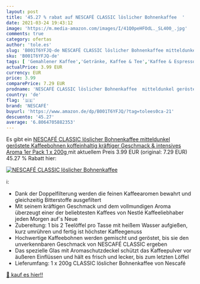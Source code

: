 ```yaml
---
layout: post
title: '45.27 % rabat auf NESCAFÉ CLASSIC löslicher Bohnenkaffee  '
date: 2021-03-24 19:43:12
image: 'https://m.media-amazon.com/images/I/41Q0peHFOdL._SL400_.jpg'
comments: true
category: ofertas
author: 'tole.es'
slug: 'B001T6YFJQ-de NESCAFÉ CLASSIC löslicher Bohnenkaffee mitteldunkel...'
sku: 'B001T6YFJQ-de'
tags: [ 'Gemahlener Kaffee','Getränke, Kaffee & Tee','Kaffee & Espresso','Lebensmittel','Lebensmittel & Getränke','nescafé', ]
actualPrice: 3.99 EUR
currency: EUR
price: 3.99
comparePrice: 7.29 EUR
prodname: 'NESCAFÉ CLASSIC löslicher Bohnenkaffee  mitteldunkel geröstete Kaffeebohnen  koffeinhaltig  kräftiger Geschmack & intensives Aroma  1er Pack  1 x 200g '
country: 'de'
flag: '🇩🇪'
brand: 'NESCAFÉ'
buyurl: 'https://www.amazon.de/dp/B001T6YFJQ/?tag=tolees0ca-21'
descuento: '45.27'
average: '6.8064705882353'
---
```


Es gibt ein [NESCAFÉ CLASSIC löslicher Bohnenkaffee  mitteldunkel geröstete Kaffeebohnen  koffeinhaltig  kräftiger Geschmack & intensives Aroma  1er Pack  1 x 200g ](https://www.amazon.de/dp/B001T6YFJQ/?tag=tolees0ca-21) mit aktuellem Preis 3.99 EUR (original: 7.29 EUR) 45.27 % Rabatt hier:

[![NESCAFÉ CLASSIC löslicher Bohnenkaffee  ](https://m.media-amazon.com/images/I/41Q0peHFOdL._SL400_.jpg)](https://www.amazon.de/dp/B001T6YFJQ/?tag=tolees0ca-21)

ℹ️:

- Dank der Doppelfilterung werden die feinen Kaffeearomen bewahrt und gleichzeitig Bitterstoffe ausgefiltert
- Mit seinem kräftigen Geschmack und dem vollmundigen Aroma überzeugt einer der beliebtesten Kaffees von Nestlé Kaffeeliebhaber jeden Morgen auf´s Neue
- Zubereitung: 1 bis 2 Teelöffel pro Tasse mit heißem Wasser aufgießen, kurz umrühren und fertig ist höchster Kaffeegenuss
- Hochwertige Kaffeebohnen werden gemischt und geröstet, bis sie den unverkennbaren Geschmack von NESCAFÉ CLASSIC ergeben
- Das spezielle Glas mit Aromaschutzdeckel schützt das Kaffeepulver vor äußeren Einflüssen und hält es frisch und lecker, bis zum letzten Löffel
- Lieferumfang: 1 x 200g CLASSIC löslicher Bohnenkaffee von Nescafé

[🛒 kauf es hier!!](https://www.amazon.de/dp/B001T6YFJQ/?tag=tolees0ca-21)
